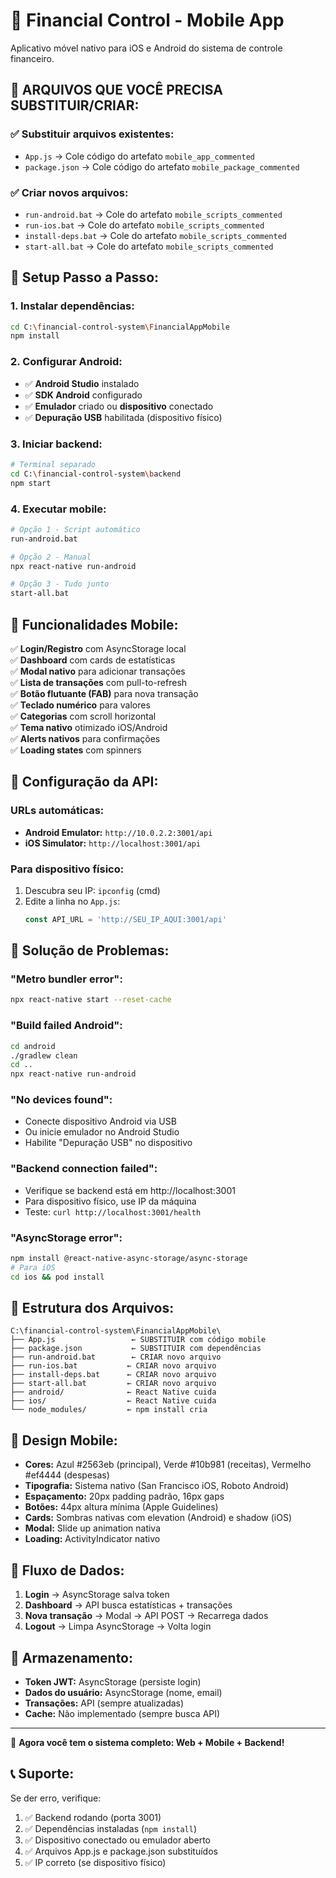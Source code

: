 <!-- 
📍 Caminho: C:\financial-control-system\FinancialAppMobile\README-MOBILE.md
INSTRUÇÕES: Crie um NOVO arquivo com este nome e cole este conteúdo
-->

# 📱 Financial Control - Mobile App

Aplicativo móvel nativo para iOS e Android do sistema de controle financeiro.

## 🎯 **ARQUIVOS QUE VOCÊ PRECISA SUBSTITUIR/CRIAR:**

### ✅ **Substituir arquivos existentes:**
- `App.js` → Cole código do artefato `mobile_app_commented`
- `package.json` → Cole código do artefato `mobile_package_commented`

### ✅ **Criar novos arquivos:**
- `run-android.bat` → Cole do artefato `mobile_scripts_commented`
- `run-ios.bat` → Cole do artefato `mobile_scripts_commented`
- `install-deps.bat` → Cole do artefato `mobile_scripts_commented`
- `start-all.bat` → Cole do artefato `mobile_scripts_commented`

## 🚀 **Setup Passo a Passo:**

### **1. Instalar dependências:**
```bash
cd C:\financial-control-system\FinancialAppMobile
npm install
```

### **2. Configurar Android:**
- ✅ **Android Studio** instalado
- ✅ **SDK Android** configurado  
- ✅ **Emulador** criado ou **dispositivo** conectado
- ✅ **Depuração USB** habilitada (dispositivo físico)

### **3. Iniciar backend:**
```bash
# Terminal separado
cd C:\financial-control-system\backend
npm start
```

### **4. Executar mobile:**
```bash
# Opção 1 - Script automático
run-android.bat

# Opção 2 - Manual
npx react-native run-android

# Opção 3 - Tudo junto
start-all.bat
```

## 📱 **Funcionalidades Mobile:**

✅ **Login/Registro** com AsyncStorage local  
✅ **Dashboard** com cards de estatísticas  
✅ **Modal nativo** para adicionar transações  
✅ **Lista de transações** com pull-to-refresh  
✅ **Botão flutuante (FAB)** para nova transação  
✅ **Teclado numérico** para valores  
✅ **Categorias** com scroll horizontal  
✅ **Tema nativo** otimizado iOS/Android  
✅ **Alerts nativos** para confirmações  
✅ **Loading states** com spinners  

## 🔗 **Configuração da API:**

### **URLs automáticas:**
- **Android Emulator:** `http://10.0.2.2:3001/api`
- **iOS Simulator:** `http://localhost:3001/api`

### **Para dispositivo físico:**
1. Descubra seu IP: `ipconfig` (cmd)
2. Edite a linha no `App.js`:
   ```javascript
   const API_URL = 'http://SEU_IP_AQUI:3001/api'
   ```

## 🐛 **Solução de Problemas:**

### **"Metro bundler error":**
```bash
npx react-native start --reset-cache
```

### **"Build failed Android":**
```bash
cd android
./gradlew clean
cd ..
npx react-native run-android
```

### **"No devices found":**
- Conecte dispositivo Android via USB
- Ou inicie emulador no Android Studio
- Habilite "Depuração USB" no dispositivo

### **"Backend connection failed":**
- Verifique se backend está em http://localhost:3001
- Para dispositivo físico, use IP da máquina
- Teste: `curl http://localhost:3001/health`

### **"AsyncStorage error":**
```bash
npm install @react-native-async-storage/async-storage
# Para iOS
cd ios && pod install
```

## 📁 **Estrutura dos Arquivos:**

```
C:\financial-control-system\FinancialAppMobile\
├── App.js                 ← SUBSTITUIR com código mobile
├── package.json           ← SUBSTITUIR com dependências 
├── run-android.bat        ← CRIAR novo arquivo
├── run-ios.bat           ← CRIAR novo arquivo
├── install-deps.bat      ← CRIAR novo arquivo
├── start-all.bat         ← CRIAR novo arquivo
├── android/              ← React Native cuida
├── ios/                  ← React Native cuida
└── node_modules/         ← npm install cria
```

## 🎨 **Design Mobile:**

- **Cores:** Azul #2563eb (principal), Verde #10b981 (receitas), Vermelho #ef4444 (despesas)
- **Tipografia:** Sistema nativo (San Francisco iOS, Roboto Android)
- **Espaçamento:** 20px padding padrão, 16px gaps
- **Botões:** 44px altura mínima (Apple Guidelines)
- **Cards:** Sombras nativas com elevation (Android) e shadow (iOS)
- **Modal:** Slide up animation nativa
- **Loading:** ActivityIndicator nativo

## 🔄 **Fluxo de Dados:**

1. **Login** → AsyncStorage salva token
2. **Dashboard** → API busca estatísticas + transações  
3. **Nova transação** → Modal → API POST → Recarrega dados
4. **Logout** → Limpa AsyncStorage → Volta login

## 💾 **Armazenamento:**

- **Token JWT:** AsyncStorage (persiste login)
- **Dados do usuário:** AsyncStorage (nome, email)
- **Transações:** API (sempre atualizadas)
- **Cache:** Não implementado (sempre busca API)

---

🚀 **Agora você tem o sistema completo: Web + Mobile + Backend!**

## 📞 **Suporte:**

Se der erro, verifique:
1. ✅ Backend rodando (porta 3001)
2. ✅ Dependências instaladas (`npm install`)
3. ✅ Dispositivo conectado ou emulador aberto  
4. ✅ Arquivos App.js e package.json substituídos
5. ✅ IP correto (se dispositivo físico)